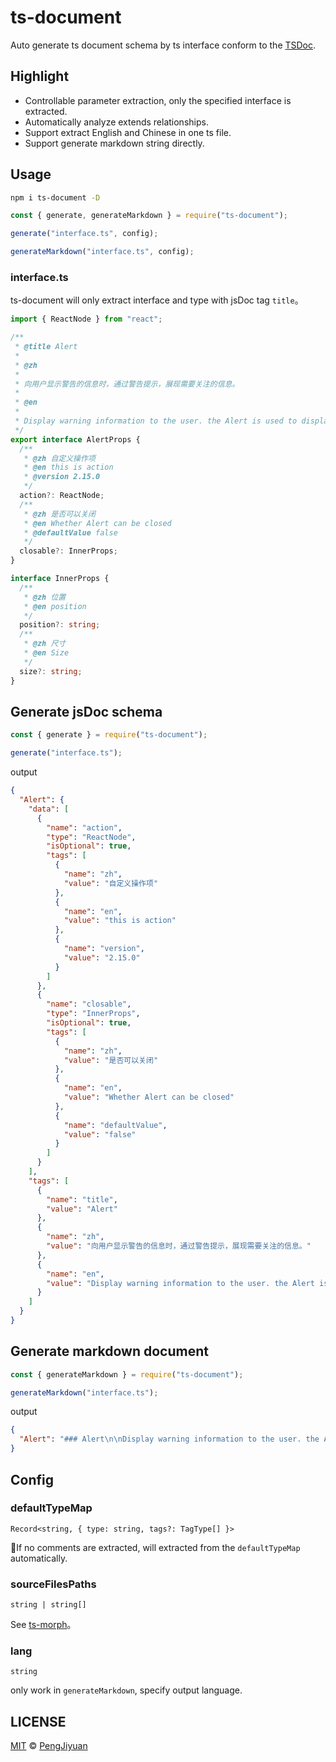 # ts-document

Auto generate ts document schema by ts interface conform to the [TSDoc](https://tsdoc.org/).

## Highlight

- Controllable parameter extraction, only the specified interface is extracted.
- Automatically analyze extends relationships.
- Support extract English and Chinese in one ts file.
- Support generate markdown string directly.

## Usage

```bash
npm i ts-document -D
```

```js
const { generate, generateMarkdown } = require("ts-document");

generate("interface.ts", config);

generateMarkdown("interface.ts", config);
```

### interface.ts

ts-document will only extract interface and type with jsDoc tag `title`。

```ts
import { ReactNode } from "react";

/**
 * @title Alert
 *
 * @zh
 *
 * 向用户显示警告的信息时，通过警告提示，展现需要关注的信息。
 *
 * @en
 *
 * Display warning information to the user. the Alert is used to display the information that needs attention.
 */
export interface AlertProps {
  /**
   * @zh 自定义操作项
   * @en this is action
   * @version 2.15.0
   */
  action?: ReactNode;
  /**
   * @zh 是否可以关闭
   * @en Whether Alert can be closed
   * @defaultValue false
   */
  closable?: InnerProps;
}

interface InnerProps {
  /**
   * @zh 位置
   * @en position
   */
  position?: string;
  /**
   * @zh 尺寸
   * @en Size
   */
  size?: string;
}
```

## Generate jsDoc schema

```js
const { generate } = require("ts-document");

generate("interface.ts");
```

output

```json
{
  "Alert": {
    "data": [
      {
        "name": "action",
        "type": "ReactNode",
        "isOptional": true,
        "tags": [
          {
            "name": "zh",
            "value": "自定义操作项"
          },
          {
            "name": "en",
            "value": "this is action"
          },
          {
            "name": "version",
            "value": "2.15.0"
          }
        ]
      },
      {
        "name": "closable",
        "type": "InnerProps",
        "isOptional": true,
        "tags": [
          {
            "name": "zh",
            "value": "是否可以关闭"
          },
          {
            "name": "en",
            "value": "Whether Alert can be closed"
          },
          {
            "name": "defaultValue",
            "value": "false"
          }
        ]
      }
    ],
    "tags": [
      {
        "name": "title",
        "value": "Alert"
      },
      {
        "name": "zh",
        "value": "向用户显示警告的信息时，通过警告提示，展现需要关注的信息。"
      },
      {
        "name": "en",
        "value": "Display warning information to the user. the Alert is used to display the information that needs attention."
      }
    ]
  }
}
```

## Generate markdown document

```js
const { generateMarkdown } = require("ts-document");

generateMarkdown("interface.ts");
```

output

```json
{
  "Alert": "### Alert\n\nDisplay warning information to the user. the Alert is used to display the information that needs attention.\n\n|Property|Description|Type|DefaultValue|Version|\n|---|---|---|---|---|\n|action|this is action|`ReactNode`|`-`|2.15.0|\n|closable|Whether Alert can be closed|`InnerProps`|`false`|-|"
}
```

## Config

### defaultTypeMap

`Record<string, { type: string, tags?: TagType[] }>`

If no comments are extracted, will extracted from the `defaultTypeMap` automatically.

### sourceFilesPaths

`string | string[]`

See [ts-morph](https://ts-morph.com/setup/adding-source-files)。

### lang

`string`

only work in `generateMarkdown`, specify output language.

## LICENSE

[MIT](./LICENSE) © [PengJiyuan](https://github.com/PengJiyuan)
